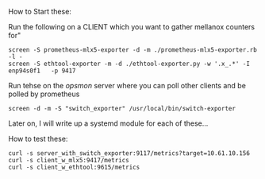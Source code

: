 How to Start these:

Run the following on a CLIENT which you want to gather mellanox counters for"
```
screen -S prometheus-mlx5-exporter -d -m ./prometheus-mlx5-exporter.rb  -l -
screen -S ethtool-exporter -m -d ./ethtool-exporter.py -w '.x_.*' -I enp94s0f1   -p 9417
```

Run tehse on the *opsmon* server where you can poll other clients and be polled by prometheus 
```
screen -d -m -S "switch_exporter" /usr/local/bin/switch-exporter
```

Later on, I will write up a systemd module for each of these...

How to test these:
```
curl -s server_with_switch_exporter:9117/metrics?target=10.61.10.156  
curl -s client_w_mlx5:9417/metrics
curl -s client_w_ethtool:9615/metrics
```
